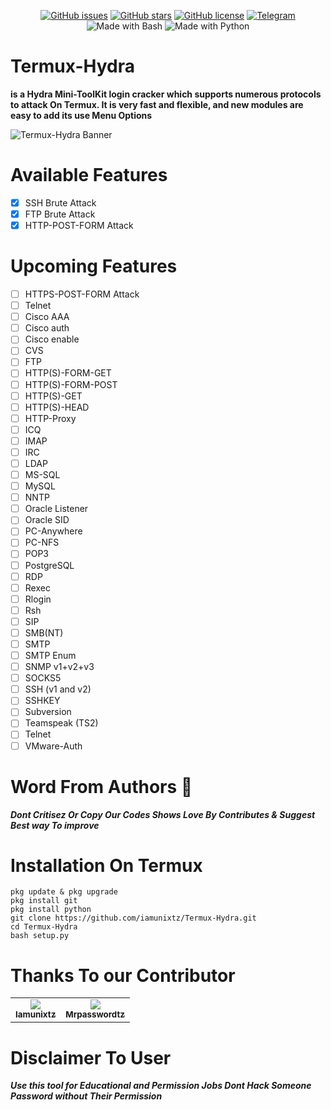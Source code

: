 <p align="center">
  <a href="https://github.com/iamunixtz/Termux-Hydra/issues"><img src="https://img.shields.io/github/issues/iamunixtz/Termux-Hydra.svg" alt="GitHub issues"></a>
  <a href="https://github.com/iamunixtz/Termux-Hydra/stargazers"><img src="https://img.shields.io/github/stars/iamunixtz/Termux-Hydra.svg" alt="GitHub stars"></a>
  <a href="https://github.com/iamunixtz/Termux-Hydra/blob/master/LICENSE"><img src="https://img.shields.io/github/license/iamunixtz/Termux-Hydra.svg" alt="GitHub license"></a>
  <a href="https://t.me/your_telegram_group"><img src="https://img.shields.io/badge/Join%20Us%20On-Telegram-2599d2.svg" alt="Telegram"></a>
  <img src="https://img.shields.io/badge/Made%20with-Bash-1f425f.svg" alt="Made with Bash">
  <img src="https://img.shields.io/badge/Made%20with-Python-1f425f.svg" alt="Made with Python">
</p>

# Termux-Hydra
**is a Hydra Mini-ToolKit login cracker which supports numerous protocols to attack On Termux. It is very fast and flexible, and new modules are easy to add its use Menu Options**

![Termux-Hydra Banner](https://github.com/iamunixtz/Termux-Hydra/blob/main/banner-image.png)

# Available Features
- [x] SSH Brute Attack
- [x] FTP Brute Attack
- [x] HTTP-POST-FORM Attack

# Upcoming Features
- [ ] HTTPS-POST-FORM Attack
- [ ] Telnet
- [ ] Cisco AAA
- [ ] Cisco auth
- [ ] Cisco enable
- [ ] CVS
- [ ] FTP
- [ ] HTTP(S)-FORM-GET
- [ ] HTTP(S)-FORM-POST
- [ ] HTTP(S)-GET
- [ ] HTTP(S)-HEAD
- [ ] HTTP-Proxy
- [ ] ICQ
- [ ] IMAP
- [ ] IRC
- [ ] LDAP
- [ ] MS-SQL
- [ ] MySQL
- [ ] NNTP
- [ ] Oracle Listener
- [ ] Oracle SID
- [ ] PC-Anywhere
- [ ] PC-NFS
- [ ] POP3
- [ ] PostgreSQL
- [ ] RDP
- [ ] Rexec
- [ ] Rlogin
- [ ] Rsh
- [ ] SIP
- [ ] SMB(NT)
- [ ] SMTP
- [ ] SMTP Enum
- [ ] SNMP v1+v2+v3
- [ ] SOCKS5
- [ ] SSH (v1 and v2)
- [ ] SSHKEY
- [ ] Subversion
- [ ] Teamspeak (TS2)
- [ ] Telnet
- [ ] VMware-Auth

# Word From Authors 📃
***Dont Critisez Or Copy Our Codes Shows Love By Contributes & Suggest Best way To improve***

# Installation On Termux
```
pkg update & pkg upgrade
pkg install git
pkg install python
git clone https://github.com/iamunixtz/Termux-Hydra.git
cd Termux-Hydra
bash setup.py
```
# Thanks To our Contributor 
<table>
  <tr align="center">
    <td><a href="https://github.com/iamunixtz"><img src="https://avatars.githubusercontent.com/u/152855414?v=4)" /><br /><sub><b>Iamunixtz</b></sub></a></td>

  <td><a href="https://github.com/Mrpasswordtz"><img src="https://avatars.githubusercontent.com/u/104827262?v=4" /><br /><sub><b>Mrpasswordtz</b></sub></a></td>
  </tr>
  </table>

# Disclaimer To User 
***Use this tool for Educational and Permission Jobs Dont Hack Someone Password without Their Permission***

